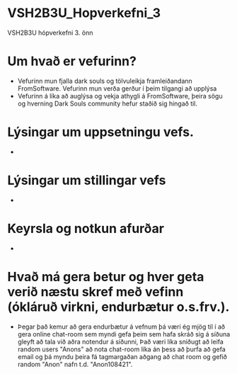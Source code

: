 # VSH2B3U_Hopverkefni_3
VSH2B3U hópverkefni 3. önn

# Um hvað er vefurinn?
* Vefurinn mun fjalla dark souls og tölvuleikja framleiðandann FromSoftware. Vefurinn mun verða gerður í þeim tilgangi að upplýsa
* Vefurinn á líka að auglýsa og vekja athygli á FromSoftware, þeira sögu og hverning Dark Souls community hefur staðið sig hingað til.
# Lýsingar um uppsetningu vefs.
* 
# Lýsingar um stillingar vefs
* 
# Keyrsla og notkun afurðar
* 
# Hvað má gera betur og hver geta verið næstu skref með vefinn (ókláruð virkni, endurbætur o.s.frv.).
* Þegar það kemur að gera endurbætur á vefnum þá væri ég mjög til í að gera online chat-room sem myndi gefa þeim sem hafa skráð sig á síðuna gleyft að tala við aðra notendur á síðunni, Það væri líka sniðugt að leifa random users "Anons" að nota chat-room líka án þess að þurfa að gefa email og þá myndu þeira fá tagmargaðan aðgang að chat room og gefið random "Anon" nafn t.d. "Anon108421".
